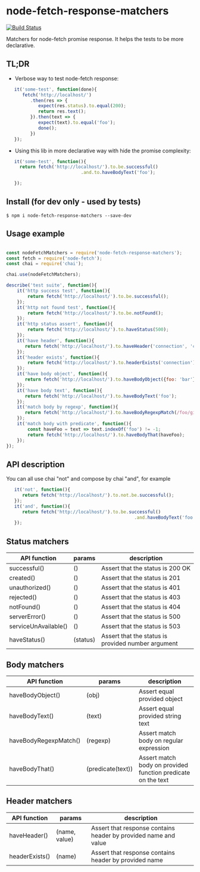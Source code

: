 # node-fetch-response-matchers

[![Build Status](https://travis-ci.org/kfiron/node-fetch-response-matchers.svg?branch=master)](https://travis-ci.org/kfiron/node-fetch-response-matchers)

Matchers for node-fetch promise response.
It helps the tests to be more declarative.

## TL;DR

- Verbose way to test node-fetch response:
```javascript
   it('some-test', function(done){
      fetch('http://localhost/')
         .then(res => {
            expect(res.status).to.equal(200);
            return res.text();
         }).then(text => {
            expect(text).to.equal('foo');
            done();
         })
   });
```

- Using this lib in more declarative way with hide the promise complexity:
```javascript
   it('some-test', function(){
     return fetch('http://localhost/').to.be.successful()
                            .and.to.haveBodyText('foo');

   });
```



## Install (for dev only - used by tests)
```shell
$ npm i node-fetch-response-matchers --save-dev
```

## Usage example
```javascript

const nodeFetchMatchers = require('node-fetch-response-matchers');
const fetch = require('node-fetch');
const chai = require('chai');

chai.use(nodeFetchMatchers);

describe('test suite', function(){
    it('http success test', function(){
        return fetch('http://localhost/').to.be.successful();
    });
    it('http not found test', function(){
        return fetch('http://localhost/').to.be.notFound();
    });
    it('http status assert', function(){
        return fetch('http://localhost/').to.haveStatus(500);
    });
    it('have header', function(){
       return fetch('http://localhost/').to.haveHeader('connection', 'close');
    });
    it('header exists', function(){
        return fetch('http://localhost/').to.headerExists('connection');
    });
    it('have body object', function(){
       return fetch('http://localhost/').to.haveBodyObject({foo: 'bar'});
    });
    it('have body text', function(){
       return fetch('http://localhost/').to.haveBodyText('foo');
    });
    it('match body by regexp', function(){
       return fetch('http://localhost/').to.haveBodyRegexpMatch(/foo/gi);
    });
    it('match body with predicate', function(){
        const haveFoo = text => text.indexOf('foo') != -1;
        return fetch('http://localhost/').to.haveBodyThat(haveFoo);
    });
});
```

## API description
You can all use chai "not" and compose by chai "and", for example

```javascript
   it('not', function(){
      return fetch('http://localhost/').to.not.be.successful();
   });
   it('and', function(){
      return fetch('http://localhost/').to.be.successful()
                                                .and.haveBodyText('foo');
   });
```


## Status matchers

| API function         | params   | description                      |
| ---------------------|----------| ---------------------------------|
| successful()         | ()       | Assert that the status is 200 OK |
| created()            | ()       | Assert that the status is 201    |
| unauthorized()       | ()       | Assert that the status is 401    |
| rejected()           | ()       | Assert that the status is 403    |
| notFound()           | ()       | Assert that the status is 404    |
| serverError()        | ()       | Assert that the status is 500    |
| serviceUnAvailable() | ()       | Assert that the status is 503    |
| haveStatus()         | (status) | Assert that the status is provided number argument    |



## Body matchers

| API function         | params             | description                                                  |
| ----------------------|-------------------| -------------------------------------------------------------|
| haveBodyObject()      | (obj)             | Assert equal provided object                                 |
| haveBodyText()        | (text)            | Assert equal provided string text                            |
| haveBodyRegexpMatch() | (regexp)          | Assert match body on regular expression                      |
| haveBodyThat()        | (predicate(text)) | Assert match body on provided function predicate on the text |



## Header matchers

| API function  | params         | description                                                     |
| --------------|----------------| ----------------------------------------------------------------|
| haveHeader()  | (name, value)  | Assert that response contains header by provided name and value |
| headerExists()| (name)         | Assert that response contains header by provided name           |

